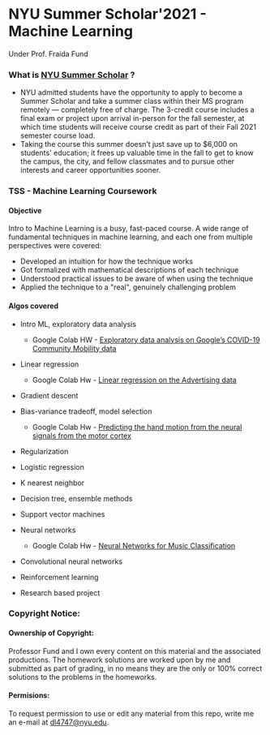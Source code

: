 # NYU Summer Scholar'2021 - Machine Learning
Under Prof. Fraida Fund

### What is [NYU Summer Scholar](https://engineering.nyu.edu/admissions/graduate/admitted-students/jumpstart-your-nyu-experience) ?
* NYU admitted students have the opportunity to apply to become a Summer Scholar and take a summer class within their MS program remotely — completely free of charge. The 3-credit course includes a final exam or project upon arrival in-person for the fall semester, at which time students will receive course credit as part of their Fall 2021 semester course load.
* Taking the course this summer doesn’t just save up to $6,000 on students' education; it frees up valuable time in the fall to get to know the campus, the city, and fellow classmates and to pursue other interests and career opportunities sooner.

### TSS - Machine Learning Coursework 
#### Objective
Intro to Machine Learning is a busy, fast-paced course. A wide range of fundamental techniques in machine learning, and each one from multiple perspectives were covered:

* Developed an intuition for how the technique works
* Got formalized with mathematical descriptions of each technique
* Understood practical issues to be aware of when using the technique
* Applied the technique to a "real", genuinely challenging problem

#### Algos covered
* Intro ML, exploratory data analysis
  * Google Colab HW - [Exploratory data analysis on Google’s COVID-19 Community Mobility data](https://github.com/dldisha/TSS21_Machine_Learning/blob/main/HW1_Exploratory_Data_Analysis_DishaLamba.ipynb)

* Linear regression
   * Google Colab Hw - [ Linear regression on the Advertising data](https://github.com/dldisha/TSS21_Machine_Learning/blob/main/Hw2_Linear_Regression.ipynb)
* Gradient descent
* Bias-variance tradeoff, model selection
   * Google Colab Hw - [Predicting the hand motion from the neural signals from the motor cortex](https://github.com/dldisha/TSS21_Machine_Learning/blob/main/HW3_Model_Selection.ipynb)
* Regularization
* Logistic regression
* K nearest neighbor
* Decision tree, ensemble methods
* Support vector machines
* Neural networks
   * Google Colab Hw - [Neural Networks for Music Classification](https://github.com/dldisha/TSS21_Machine_Learning/blob/main/HW7_Neural_Networks.ipynb)
* Convolutional neural networks
* Reinforcement learning
* Research based project

### Copyright Notice:

#### Ownership of Copyright:
Professor Fund and I own every content on this material and the associated productions. The homework solutions are worked upon by me and submitted as part of grading, in no means they are the only or 100% correct solutions to the problems in the homeworks.

#### Permisions:
To request permission to use or edit any material from this repo, write me an e-mail at dl4747@nyu.edu.
